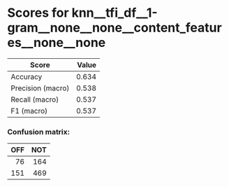 # Scores for knn__tfi_df__1-gram__none__none__content_features__none__none
|      Score      |Value|
|-----------------|----:|
|Accuracy         |0.634|
|Precision (macro)|0.538|
|Recall (macro)   |0.537|
|F1 (macro)       |0.537|

### Confusion matrix:
|OFF|NOT|
|--:|--:|
| 76|164|
|151|469|
